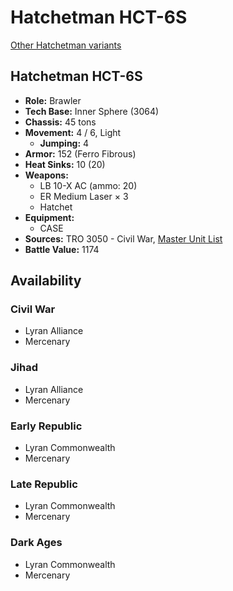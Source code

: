 # Hatchetman HCT-6S

[Other Hatchetman variants](../hatchetman.md)

## Hatchetman HCT-6S
- **Role:** Brawler
- **Tech Base:** Inner Sphere (3064)
- **Chassis:** 45 tons
- **Movement:** 4 / 6, Light
  - **Jumping:** 4
- **Armor:** 152 (Ferro Fibrous)
- **Heat Sinks:** 10 (20)
- **Weapons:**
  - LB 10-X AC (ammo: 20)
  - ER Medium Laser × 3
  - Hatchet
- **Equipment:**
  - CASE
- **Sources:** TRO 3050 - Civil War, [Master Unit List](http://masterunitlist.info/Unit/Details/1417/hatchetman-hct-6s)
- **Battle Value:** 1174

## Availability

### Civil War
- Lyran Alliance
- Mercenary

### Jihad
- Lyran Alliance
- Mercenary

### Early Republic
- Lyran Commonwealth
- Mercenary

### Late Republic
- Lyran Commonwealth
- Mercenary

### Dark Ages
- Lyran Commonwealth
- Mercenary

